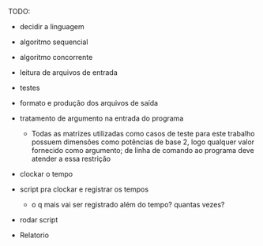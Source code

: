 TODO:

- decidir a linguagem
- algoritmo sequencial
- algoritmo concorrente
- leitura de arquivos de entrada
- testes
- formato e produção dos arquivos de saída
- tratamento de argumento na entrada do programa
  - Todas as matrizes utilizadas como casos de teste para este
trabalho possuem dimensões como potências de base 2, logo qualquer valor fornecido como argumento;
de linha de comando ao programa deve atender a essa restrição
- clockar o tempo
- script pra clockar e registrar os tempos
  - o q mais vai ser registrado além do tempo? quantas vezes?
- rodar script

- Relatorio
